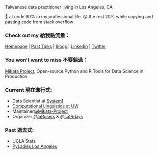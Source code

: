 Taiwanese data practitioner living in Los Angeles, CA

🥺 at code 90% in my professional life. 😲 the rest 20% while copying and pasting code from stack overflow

### Check out my 給我點流量：

[Homepage](https://amy17519.me) | [Past Talks](https://amy17519.me/talk/) | [Blogs](https://amy17519.me/post/) | [LinkedIn](https://www.linkedin.com/in/amy17519) | [Twitter](https://www.twitter.com/amy17519)

### You won't want to miss 不要錯過：

[Mikata Project](https://mikata.dev), Open-source Python and R Tools for Data Science in Production

### Current 現在進行式:

- Data Scientist at [System1](https://system1.com)
- [Computational Linguistics at UW](https://www.compling.uw.edu)
- Maintainer[@Mikata-Project](https://github.com/Mikata-Project)
- Organizer [@laRusers](https://github.com/laRusers) & [@satRdays](https://github.com/satRdays)

### Past 過去式:

- UCLA Stats
- [PyLadies Los Angeles](https://www.meetup.com/Pyladies-LA/)
